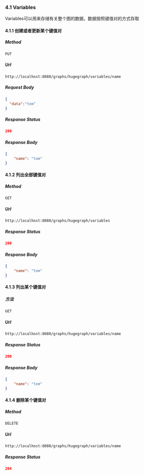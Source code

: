 ### 4.1 Variables

Variables可以用来存储有关整个图的数据，数据按照键值对的方式存取

#### 4.1.1 创建或者更新某个键值对

##### Method

```
PUT
```

##### Url

```
http://localhost:8080/graphs/hugegraph/variables/name
```

##### Request Body

```json
{
  "data":"tom"
}
```

##### Response Status

```json
200
```

##### Response Body

```json
{
    "name": "tom"
}
```

#### 4.1.2 列出全部键值对

##### Method 

```
GET
```

##### Url

```
http://localhost:8080/graphs/hugegraph/variables
```

##### Response Status

```json
200
```

##### Response Body

```json
{
    "name": "tom"
}
```

#### 4.1.3 列出某个键值对

##### 方法

```
GET
```

##### Url

```
http://localhost:8080/graphs/hugegraph/variables/name
```

##### Response Status

```json
200
```

##### Response Body

```json
{
    "name": "tom"
}
```

#### 4.1.4 删除某个键值对

##### Method

```
DELETE
```

##### Url

```
http://localhost:8080/graphs/hugegraph/variables/name
```

##### Response Status

```json
204
```